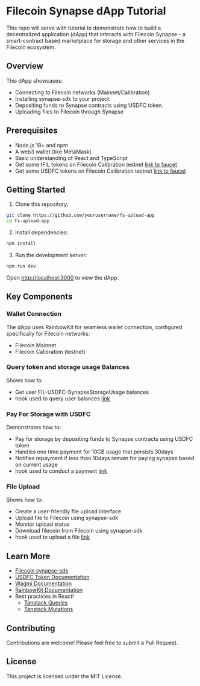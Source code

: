 # Filecoin Synapse dApp Tutorial

This repo will serve with tutorial to demonstrate how to build a decentralized application (dApp) that interacts with Filecoin Synapse - a smart-contract based marketplace for storage and other services in the Filecoin ecosystem.

## Overview

This dApp showcases:
- Connecting to Filecoin networks (Mainnet/Calibration)
- Installing synapse-sdk to your project.
- Depositing funds to Synapse contracts using USDFC token.
- Uploading files to Filecoin through Synapse

## Prerequisites

- Node.js 18+ and npm
- A web3 wallet (like MetaMask)
- Basic understanding of React and TypeScript
- Get some tFIL tokens on Filecoin Calibration testnet [link to faucet](https://faucet.calibnet.chainsafe-fil.io/funds.html)
- Get some USDFC tokens on Filecoin Calibration testnet [link to faucet](https://forest-explorer.chainsafe.dev/faucet/calibnet_usdfc)

## Getting Started

1. Clone this repository:
```bash
git clone https://github.com/yourusername/fs-upload-app
cd fs-upload-app
```

2. Install dependencies:
```bash
npm install
```

3. Run the development server:
```bash
npm run dev
```

Open [http://localhost:3000](http://localhost:3000) to view the dApp.

## Key Components

### Wallet Connection
The dApp uses RainbowKit for seamless wallet connection, configured specifically for Filecoin networks:
- Filecoin Mainnet
- Filecoin Calibration (testnet)

### Query token and storage usage Balances
Shows how to:
- Get user FIL-USDFC-SynapseStorageUsage balances
- hook used to query user balances [link](https://github.com/FIL-Builders/fs-upload-dapp/blob/main/hooks/useBalances.ts)

### Pay For Storage with USDFC
Demonstrates how to:
- Pay for storage by depositing funds to Synapse contracts using USDFC token
- Handles one time payment for 10GB usage that persists 30days
- Notifies repayment if less than 10days remain for paying synapse based on current usage
- hook used to conduct a payment [link](https://github.com/FIL-Builders/fs-upload-dapp/blob/main/hooks/usePayment.ts)

### File Upload
Shows how to:
- Create a user-friendly file upload interface
- Upload file to Filecoin using synapse-sdk
- Monitor upload status
- Download filecoin from Filecoin using synapse-sdk
- hook used to upload a file [link](https://github.com/FIL-Builders/fs-upload-dapp/blob/main/hooks/useFileUpload.ts)

## Learn More

- [Filecoin synapse-sdk](https://github.com/FilOzone/synapse-sdk)
- [USDFC Token Documentation](https://docs.secured.finance/usdfc-stablecoin/getting-started)
- [Wagmi Documentation](https://wagmi.sh)
- [RainbowKit Documentation](https://www.rainbowkit.com)
- Best practices in React!
  - [Tanstack Queries](https://tanstack.com/query/latest/docs/framework/react/guides/queries)
  - [Tanstack Mutations](https://tanstack.com/query/latest/docs/framework/react/guides/mutations)

## Contributing

Contributions are welcome! Please feel free to submit a Pull Request.

## License

This project is licensed under the MIT License.
